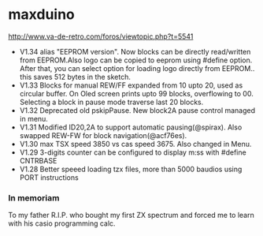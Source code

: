 # maxduino

http://www.va-de-retro.com/foros/viewtopic.php?t=5541

* V1.34 alias "EEPROM version". Now blocks can be directly read/written from EEPROM.Also logo can be copied to eeprom using #define option.
	After that, you can select option for loading logo directly from EEPROM.. this saves 512 bytes in the sketch.
* V1.33 Blocks for manual REW/FF expanded from 10 upto 20, used as circular buffer. On Oled screen prints upto 99 blocks, 
	overflowing to 00. Selecting a block in pause mode traverse last 20 blocks.
* V1.32 Deprecated old pskipPause. New block2A pause control managed in menu.
* V1.31 Modified ID20,2A to support automatic pausing(@spirax). Also swapped REW-FW for block navigation(@acf76es). 
* V1.30 max TSX speed 3850 vs cas speed 3675. Also changed in Menu.
* V1.29 3-digits counter can be configured to display m:ss with #define CNTRBASE
* V1.28 Better speeed loading tzx files, more than 5000 baudios using PORT instructions

### In memoriam

To my father R.I.P. who bought my first ZX spectrum and forced me to learn with his casio programming calc.